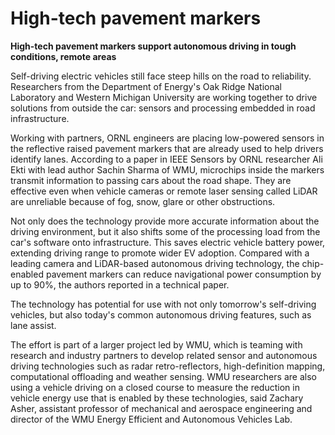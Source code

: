 # High-tech pavement markers

**High-tech pavement markers support autonomous driving in tough conditions, remote areas**

Self-driving electric vehicles still face steep hills on the road to reliability. Researchers from the Department of Energy's Oak Ridge National Laboratory and Western Michigan University are working together to drive solutions from outside the car: sensors and processing embedded in road infrastructure.

Working with partners, ORNL engineers are placing low-powered sensors in the reflective raised pavement markers that are already used to help drivers identify lanes. According to a paper in IEEE Sensors by ORNL researcher Ali Ekti with lead author Sachin Sharma of WMU, microchips inside the markers transmit information to passing cars about the road shape. They are effective even when vehicle cameras or remote laser sensing called LiDAR are unreliable because of fog, snow, glare or other obstructions.

Not only does the technology provide more accurate information about the driving environment, but it also shifts some of the processing load from the car's software onto infrastructure. This saves electric vehicle battery power, extending driving range to promote wider EV adoption. Compared with a leading camera and LiDAR-based autonomous driving technology, the chip-enabled pavement markers can reduce navigational power consumption by up to 90%, the authors reported in a technical paper.

The technology has potential for use with not only tomorrow's self-driving vehicles, but also today's common autonomous driving features, such as lane assist.

The effort is part of a larger project led by WMU, which is teaming with research and industry partners to develop related sensor and autonomous driving technologies such as radar retro-reflectors, high-definition mapping, computational offloading and weather sensing. WMU researchers are also using a vehicle driving on a closed course to measure the reduction in vehicle energy use that is enabled by these technologies, said Zachary Asher, assistant professor of mechanical and aerospace engineering and director of the WMU Energy Efficient and Autonomous Vehicles Lab.